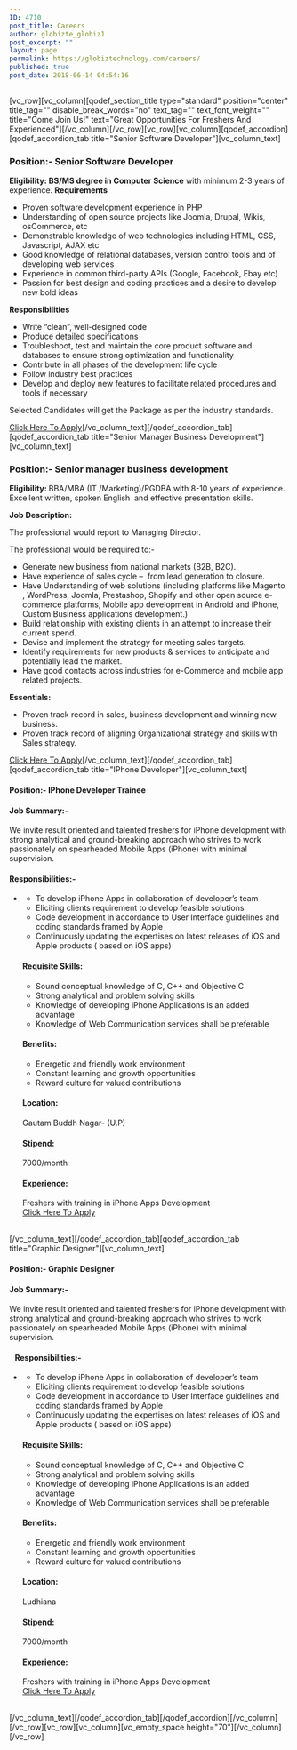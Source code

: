 ```yaml
---
ID: 4710
post_title: Careers
author: globizte_globiz1
post_excerpt: ""
layout: page
permalink: https://globiztechnology.com/careers/
published: true
post_date: 2018-06-14 04:54:16
---
```

[vc_row][vc_column][qodef_section_title type="standard" position="center" title_tag="" disable_break_words="no" text_tag="" text_font_weight="" title="Come Join Us!" text="Great Opportunities For Freshers And Experienced"][/vc_column][/vc_row][vc_row][vc_column][qodef_accordion][qodef_accordion_tab title="Senior Software Developer"][vc_column_text]
<h3><strong>Position:- Senior Software Developer</strong></h3>
<strong>Eligibility: BS/MS degree in Computer Science</strong> with minimum 2-3 years of experience.

<strong>
Requirements</strong>
<ul>
 	<li>Proven software development experience in PHP</li>
 	<li>Understanding of open source projects like Joomla, Drupal, Wikis, osCommerce, etc</li>
 	<li>Demonstrable knowledge of web technologies including HTML, CSS, Javascript, AJAX etc</li>
 	<li>Good knowledge of relational databases, version control tools and of developing web services</li>
 	<li>Experience in common third-party APIs (Google, Facebook, Ebay etc)</li>
 	<li>Passion for best design and coding practices and a desire to develop new bold ideas</li>
</ul>
<strong>Responsibilities
</strong>
<ul>
 	<li>Write “clean”, well-designed code</li>
 	<li>Produce detailed specifications</li>
 	<li>Troubleshoot, test and maintain the core product software and databases to ensure strong optimization and functionality</li>
 	<li>Contribute in all phases of the development life cycle</li>
 	<li>Follow industry best practices</li>
 	<li>Develop and deploy new features to facilitate related procedures and tools if necessary</li>
</ul>
Selected Candidates will get the Package as per the industry standards.

<a href="http://globiztechnology.com/application-form/">Click Here To Apply</a>[/vc_column_text][/qodef_accordion_tab][qodef_accordion_tab title="Senior Manager Business Development"][vc_column_text]
<h3><strong>Position:- Senior manager business development</strong></h3>
<strong>Eligibility: </strong>BBA/MBA (IT /Marketing)/PGDBA with 8-10 years of experience. Excellent written, spoken English  and effective presentation skills.

<strong>Job Description:</strong>

The professional would report to Managing Director.

The professional would be required to:-
<ul>
 	<li>Generate new business from national markets (B2B, B2C).</li>
 	<li>Have experience of sales cycle –  from lead generation to closure.</li>
 	<li>Have Understanding of web solutions (including platforms like Magento , WordPress, Joomla, Prestashop, Shopify and other open source e-commerce platforms, Mobile app development in Android and iPhone, Custom Business applications development.)</li>
 	<li>Build relationship with existing clients in an attempt to increase their current spend.</li>
 	<li>Devise and implement the strategy for meeting sales targets.</li>
 	<li>Identify requirements for new products &amp; services to anticipate and potentially lead the
market.</li>
 	<li>Have good contacts across industries for e-Commerce and mobile app related projects.</li>
</ul>
<strong>Essentials:</strong>
<ul>
 	<li>Proven track record in sales, business development and winning new business.</li>
 	<li>Proven track record of aligning Organizational strategy and skills with Sales strategy.</li>
</ul>
<a href="http://globiztechnology.com/application-form/">Click Here To Apply</a>[/vc_column_text][/qodef_accordion_tab][qodef_accordion_tab title="IPhone Developer"][vc_column_text]
<h4></h4>
<h4><strong>Position:- IPhone Developer Trainee</strong></h4>
<h4><strong>Job Summary:-</strong></h4>
We invite result oriented and talented freshers for iPhone development with strong analytical and ground-breaking approach who strives to work passionately on spearheaded Mobile Apps (iPhone) with minimal supervision.
<h4><strong>Responsibilities:- </strong></h4>
<ul>
 	<li>
<div class="apply_detail_inner">
<ul>
 	<li>To develop iPhone Apps in collaboration of developer’s team</li>
 	<li>Eliciting clients requirement to develop feasible solutions</li>
 	<li>Code development in accordance to User Interface guidelines and coding standards framed by Apple</li>
 	<li>Continuously updating the expertises on latest releases of iOS and Apple products ( based on iOS apps)</li>
</ul>
</div>
<div class="apply_detail_inner">
<h4><strong>Requisite Skills:</strong></h4>
<ul>
 	<li>Sound conceptual knowledge of C, C++ and Objective C</li>
 	<li>Strong analytical and problem solving skills</li>
 	<li>Knowledge of developing iPhone Applications is an added advantage</li>
 	<li>Knowledge of Web Communication services shall be preferable</li>
</ul>
</div>
<div class="apply_detail_inner">
<h4><strong>Benefits:</strong></h4>
<ul>
 	<li>Energetic and friendly work environment</li>
 	<li>Constant learning and growth opportunities</li>
 	<li>Reward culture for valued contributions</li>
</ul>
<div class="apply_detail_inner">
<h4><strong>Location:</strong></h4>
<label>Gautam Buddh Nagar- (U.P)</label>

</div>
<div class="apply_detail_inner">
<h4><strong>Stipend:</strong></h4>
<label>7000/month</label>

</div>
<div class="apply_detail_inner">
<h4><strong>Experience:</strong></h4>
<label>Freshers with training in iPhone Apps Development</label>

</div>
<div></div>
<div><a href="http://globiztechnology.com/application-form/">Click Here To Apply</a></div>
&nbsp;

</div></li>
</ul>
[/vc_column_text][/qodef_accordion_tab][qodef_accordion_tab title="Graphic Designer"][vc_column_text]
<h4></h4>
<h4><strong>Position:- Graphic Designer</strong></h4>
<h4><strong>Job Summary:-</strong></h4>
We invite result oriented and talented freshers for iPhone development with strong analytical and ground-breaking approach who strives to work passionately on spearheaded Mobile Apps (iPhone) with minimal supervision.
<h4><strong>   Responsibilities:- </strong></h4>
<ul>
 	<li>
<div class="apply_detail_inner">
<ul>
 	<li>To develop iPhone Apps in collaboration of developer’s team</li>
 	<li>Eliciting clients requirement to develop feasible solutions</li>
 	<li>Code development in accordance to User Interface guidelines and coding standards framed by Apple</li>
 	<li>Continuously updating the expertises on latest releases of iOS and Apple products ( based on iOS apps)</li>
</ul>
</div>
<div class="apply_detail_inner">
<h4><strong>Requisite Skills:</strong></h4>
<ul>
 	<li>Sound conceptual knowledge of C, C++ and Objective C</li>
 	<li>Strong analytical and problem solving skills</li>
 	<li>Knowledge of developing iPhone Applications is an added advantage</li>
 	<li>Knowledge of Web Communication services shall be preferable</li>
</ul>
</div>
<div class="apply_detail_inner">
<h4><strong>Benefits:</strong></h4>
<ul>
 	<li>Energetic and friendly work environment</li>
 	<li>Constant learning and growth opportunities</li>
 	<li>Reward culture for valued contributions</li>
</ul>
<div class="apply_detail_inner">
<h4><strong>Location:</strong></h4>
<label>Ludhiana</label>

</div>
<div class="apply_detail_inner">
<h4><strong>Stipend:</strong></h4>
<label>7000/month</label>

</div>
<div class="apply_detail_inner">
<h4><strong>Experience:</strong></h4>
<label>Freshers with training in iPhone Apps Development</label>

</div>
<div><a href="http://globiztechnology.com/application-form/">Click Here To Apply</a></div>
&nbsp;

</div></li>
</ul>
[/vc_column_text][/qodef_accordion_tab][/qodef_accordion][/vc_column][/vc_row][vc_row][vc_column][vc_empty_space height="70"][/vc_column][/vc_row]